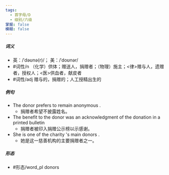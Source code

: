 ```yaml
---
tags:
  - 首字母/D
  - 级别/六级
掌握: false
模糊: false
---
```

##### 词义
- 英：/ˈdəʊnə(r)/； 美：/ˈdoʊnər/
- #词性/n  （化学）供体；赠送人，捐赠者；（物理）施主；<律>赠与人，遗赠者，授权人；<医>供血者，献皮者
- #词性/adj  赠与的，捐赠的；人工授精出生的
##### 例句
- The donor prefers to remain anonymous .
	- 捐赠者希望不披露姓名。
- The benefit to the donor was an acknowledgment of the donation in a printed bulletin
	- 捐赠者被印入捐赠公示榜以示感谢。
- She is one of the charity 's main donors .
	- 她是这一慈善机构的主要捐赠者之一。
##### 形态
- #形态/word_pl donors
